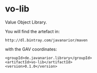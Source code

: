 vo-lib
======

Value Object Library.

You will find the artefact in:

    http://dl.bintray.com/javanarior/maven

with the GAV coordinates:

    <groupId>de.javanarior.library</groupId>
    <artifactId>vo-lib</artifactId>
    <version>0.1.0</version>
